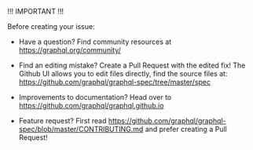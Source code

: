 !!! IMPORTANT !!!

Before creating your issue:

- Have a question? Find community resources at https://graphql.org/community/

- Find an editing mistake? Create a Pull Request with the edited fix! The Github
  UI allows you to edit files directly, find the source files at:
  https://github.com/graphql/graphql-spec/tree/master/spec

- Improvements to documentation? Head over to
  https://github.com/graphql/graphql.github.io

- Feature request? First read
  https://github.com/graphql/graphql-spec/blob/master/CONTRIBUTING.md and prefer
  creating a Pull Request!
